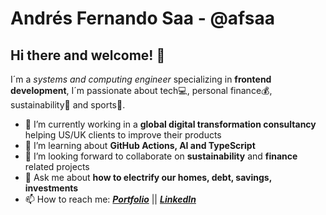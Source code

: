 # Andrés Fernando Saa - @afsaa

## Hi there and welcome! 👋

I´m a _systems and computing engineer_ specializing in **frontend development**, I´m passionate about tech💻, personal finance💰, sustainability💚 and sports🏀. 

- 💼 I’m currently working in a **global digital transformation consultancy** helping US/UK clients to improve their products
- 🌱 I’m learning about **GitHub Actions, AI and TypeScript**
- 👯 I’m looking forward to collaborate on **sustainability** and **finance** related projects
- 💬 Ask me about **how to electrify our homes, debt, savings, investments**
- 📫 How to reach me: **_[Portfolio](https://andresfernandosaa.com/)_** || **_[LinkedIn](https://www.linkedin.com/in/andres-saa/)_**
